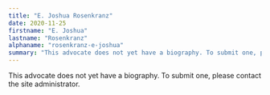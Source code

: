 ```yaml
---
title: "E. Joshua Rosenkranz"
date: 2020-11-25
firstname: "E. Joshua"
lastname: "Rosenkranz"
alphaname: "rosenkranz-e-joshua"
summary: "This advocate does not yet have a biography. To submit one, please contact the site administrator."
---
```

This advocate does not yet have a biography. To submit one, please contact the site administrator.

